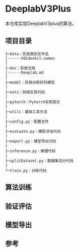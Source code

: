 # DeeplabV3Plus

本仓库实现DeeplabV3plus的算法。

## 项目目录
```
├─data：存放类别文件名
│------VOCdevkit.names
│
├─doc：存放文档
│------Deeplab.md
│      
├─model：存放训练好的模型
|
├─nets：网络实现代码
|
├─pytorch：Pytorch实现部分
|
├─utils：基础工具方法
|
├─config.py：配置文件
|
├─evaluate.py：模型评估代码
|
├─export.py：模型导出代码
|
├─inference.py：推理代码
|
├─splitDataset.py：数据集切分代码
|
└─train.py：训练代码
```

## 算法训练


## 验证评估


## 模型导出


## 参考

